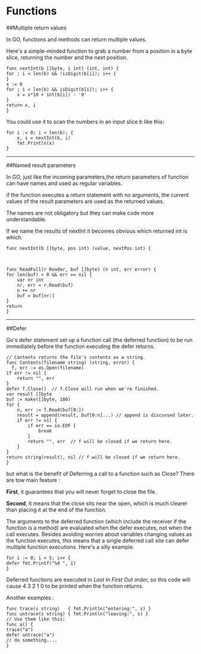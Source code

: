 # Functions

##Multiple return values

In GO, functions and methods can return multiple values.

Here's a simple-minded function to grab a number from a position in a byte slice, returning the number and the next position.

    func nextInt(b []byte, i int) (int, int) {
    for ; i < len(b) && !isDigit(b[i]); i++ {
    }
    x := 0
    for ; i < len(b) && isDigit(b[i]); i++ {
        x = x*10 + int(b[i]) - '0'
    }
    return x, i
    }
    
You could use it to scan the numbers in an input slice b like this:

    for i := 0; i < len(b); {
        x, i = nextInt(b, i)
        fmt.Println(x)
    }
    
-------------------------------------------
##Named result parameters

In GO, just like the incoming parameters,the return parameters of function can have names and used as regular variables. 

if the function executes a return statement with no arguments, the current values of the result parameters are used as the returned values.

The names are not obligatory but they can make code more understandable.

If we name the results of nextInt it becomes obvious which returned int is which.

    func nextInt(b []byte, pos int) (value, nextPos int) {
    
  

    func ReadFull(r Reader, buf []byte) (n int, err error) {
    for len(buf) > 0 && err == nil {
        var nr int
        nr, err = r.Read(buf)
        n += nr
        buf = buf[nr:]
    }
    return
    }
-----------------------------------------------------
##Defer

Go's defer statement set up a function call (the deferred function) to be run immediately before the function executing the defer returns. 

    // Contents returns the file's contents as a string.
    func Contents(filename string) (string, error) {
      f, err := os.Open(filename)
    if err != nil {
        return "", err
    }
    defer f.Close()  // f.Close will run when we're finished.
    var result []byte
    buf := make([]byte, 100)
    for {
        n, err := f.Read(buf[0:])
        result = append(result, buf[0:n]...) // append is discussed later.
        if err != nil {
            if err == io.EOF {
                break
            }
            return "", err  // f will be closed if we return here.
        }
    }
    return string(result), nil // f will be closed if we return here.
    }

but what is the benefit of Deferring a call to a function such as Close?
There are tow main feature :

**First**, it guarantees that you will never forget to close the file.

**Second**, it means that the close sits near the open, which is much clearer than placing it at the end of the function.

The arguments to the deferred function (which include the receiver if the function is a method) are evaluated when the defer executes, not when the call executes. Besides avoiding worries about variables changing values as the function executes, this means that a single deferred call site can defer multiple function executions. Here's a silly example.

    for i := 0; i < 5; i++ {
    defer fmt.Printf("%d ", i)
    }
Deferred functions are executed in *Last In First Out order*, so this code will cause 4 3 2 1 0 to be printed when the function returns.

Another examples :

    func trace(s string)   { fmt.Println("entering:", s) }
    func untrace(s string) { fmt.Println("leaving:", s) }
    // Use them like this:
    func a() {
    trace("a")
    defer untrace("a")
    // do something....
    }

